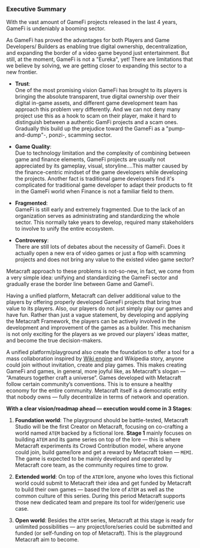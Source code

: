 ### Executive Summary 

With the vast amount of GameFi projects released in the last 4 years, GameFi is undeniably a booming sector.

As GameFi has proved the advantages for both Players and Game Developers/ Builders as enabling true digital ownership, decentralization, and expanding the border of a video game beyond just entertainment. But still, at the moment, GameFi is not a "Eureka", yet! There are limitations that we believe by solving, we are getting closer to expanding this sector to a new frontier.

- **Trust**:<br>
One of the most promising vision GameFi has brought to its players is bringing the absolute transparent, true digital ownership over their digital in-game assets, and different game development team has approach this problem very differently. And we can not deny many project use this as a hook to scam on their player, make it hard to distinguish between a authentic GamFi projects and a scam ones. Gradually this build up the prejudice toward the GameFi as a "pump-and-dump"-, ponzi-, scamming sector.

- **Game Quality**:<br>
Due to technology limitation and the complexity of combining between game and finance elements, GameFi projects are usually not appreciated by its gameplay, visual, storyline....This matter caused by the finance-centric mindset of the game developers while developing the projects. Another fact is traditional game developers find it's complicated for traditional game developer to adapt their products to fit in the GameFi world when Finance is not a familiar field to them.
  
- **Fragmented**:<br>
GameFi is still early and extremely fragmented. Due to the lack of an organization serves as administrating and standardizing the whole sector. This normally take years to develop, required many stakeholders to involve to unify the entire ecosystem.

- **Controversy**:<br>
  There are still lots of debates about the necessity of GameFi. Does it actually open a new era of video games or just a flop with scamming projects and does not bring any value to the existed video game sector?

Metacraft approach to these problems is not-so-new, in fact, we come from a very simple idea: unifying and standardizing the GameFi sector and gradually erase the border line between Game and GameFi. 

Having a unified platform, Metacraft can deliver additional value to the players by offering properly developed GameFi projects that bring true value to its players. Also, our players do not just simply play our games and have fun. Rather than just a vague statement, by developing and applying the Metacraft Framework, the players can be actively involved in the development and improvement of the games as a builder. This mechanism is not only exciting for the players as we proved our players' ideas matter, and become the true decision-makers.

A unified platform/playground also create the foundation to offer a tool for a mass collaboration inspired by [Wiki engine](https://en.wikipedia.org/wiki/Wiki_software) and Wikipedia story, anyone could join without invitation, create and play games. This makes creating GameFi and games, in general, more joyful like, as Metacraft's slogan — “Amateurs together craft a universe”. Games developed with Metacraft follow certain community’s conventions. This is to ensure a healthy economy for the entire community. Metacraft itself is a democratic entity that nobody owns — fully decentralize in terms of network and operation.

**With a clear vision/roadmap ahead — execution would come in 3 Stages**:
1. **Foundation world**: The playground should be battle-tested, Metacraft Studio will be the first Creator on Metacraft, focusing on co-crafting a world named `ATEM` backed by a fictional lore. **Stage 1** mainly focuses on building `ATEM` and its game series on top of the lore — this is where Metacraft experiments its Crowd Contribution model, where anyone could join, build game/lore and get a reward by Metacraft token — `MEMI`. The game is expected to be mainly developed and operated by Metacraft core team, as the community requires time to grow.

2. **Extended world**: On top of the `ATEM` lore, anyone who loves this fictional world could submit to Metacraft their idea and get funded by Metacraft to build their own games — based the lore of `ATEM` as well as the common culture of this series. During this period Metacraft supports those new dedicated team and prepare its tool for wider/generic use case.

3. **Open world**: Besides the `ATEM` series, Metacraft at this stage is ready for unlimited possibilities — any project/lore/series could be submitted and funded (or self-funding on top of Metacraft). This is the playground Metacraft aim to become.
